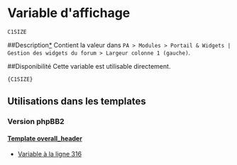# Variable d'affichage
```
C1SIZE
```


##Description[*](https://fa-tvars.appspot.com/var/C1SIZE)
Contient la valeur dans `PA > Modules > Portail & Widgets | Gestion des widgets du forum > Largeur colonne 1 (gauche)`.

##Disponibilité
Cette variable est utilisable directement.

```html
{C1SIZE}
```

## Utilisations dans les templates

### Version phpBB2

#### [Template overall_header](subsilver/overall_header.md#readme)
* [Variable &agrave; la ligne 316](../subsilver/overall_header.tpl#L316)